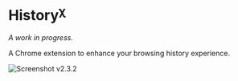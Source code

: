# History<sup>&chi;</sup>

_A work in progress._

A Chrome extension to enhance your browsing history experience.

![Screenshot v2.3.2](http://i.imgur.com/DYIOUZI.png)